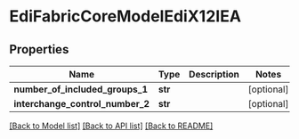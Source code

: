 # EdiFabricCoreModelEdiX12IEA

## Properties
Name | Type | Description | Notes
------------ | ------------- | ------------- | -------------
**number_of_included_groups_1** | **str** |  | [optional] 
**interchange_control_number_2** | **str** |  | [optional] 

[[Back to Model list]](../README.md#documentation-for-models) [[Back to API list]](../README.md#documentation-for-api-endpoints) [[Back to README]](../README.md)


